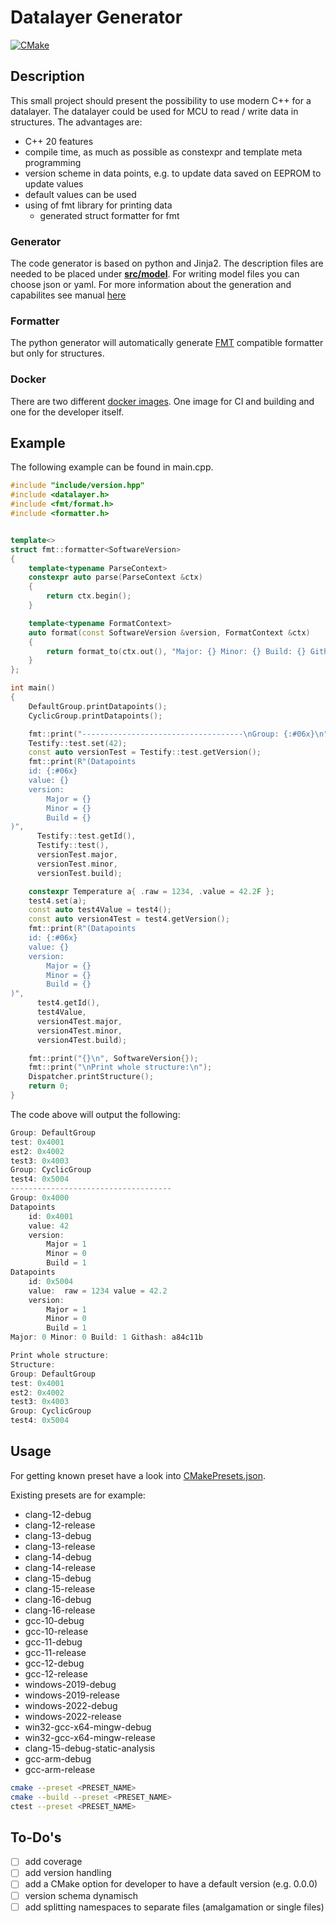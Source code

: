 # Datalayer Generator

[![CMake](https://github.com/StephanKa/DataLayerGenerator/actions/workflows/build_cmake.yml/badge.svg?branch=main)](https://github.com/StephanKa/DataLayerGenerator/actions/workflows/build_cmake.yml)

## Description

This small project should present the possibility to use modern C++ for a datalayer. The datalayer could be used for MCU to read / write data in structures.
The advantages are:
- C++ 20 features
- compile time, as much as possible as constexpr and template meta programming
- version scheme in data points, e.g. to update data saved on EEPROM to update values
- default values can be used
- using of fmt library for printing data
  - generated struct formatter for fmt

### Generator

The code generator is based on python and Jinja2. The description files are needed to be placed under [**src/model**](src/model).
For writing model files you can choose json or yaml. For more information about the generation and capabilites see manual [here](src/generator/README.md)

### Formatter

The python generator will automatically generate [FMT](https://github.com/fmtlib/fmt) compatible formatter but only for structures.

### Docker

There are two different [docker images](docker). One image for CI and building and one for the developer itself.

## Example

The following example can be found in main.cpp.

```c++
#include "include/version.hpp"
#include <datalayer.h>
#include <fmt/format.h>
#include <formatter.h>


template<>
struct fmt::formatter<SoftwareVersion>
{
    template<typename ParseContext>
    constexpr auto parse(ParseContext &ctx)
    {
        return ctx.begin();
    }

    template<typename FormatContext>
    auto format(const SoftwareVersion &version, FormatContext &ctx)
    {
        return format_to(ctx.out(), "Major: {} Minor: {} Build: {} Githash: {}", version.Major, version.Minor, version.Patch, version.GitHash);
    }
};

int main()
{
    DefaultGroup.printDatapoints();
    CyclicGroup.printDatapoints();

    fmt::print("------------------------------------\nGroup: {:#06x}\n", DefaultGroupInfo.baseId);
    Testify::test.set(42);
    const auto versionTest = Testify::test.getVersion();
    fmt::print(R"(Datapoints
    id: {:#06x}
    value: {}
    version:
        Major = {}
        Minor = {}
        Build = {}
)",
      Testify::test.getId(),
      Testify::test(),
      versionTest.major,
      versionTest.minor,
      versionTest.build);

    constexpr Temperature a{ .raw = 1234, .value = 42.2F };
    test4.set(a);
    const auto test4Value = test4();
    const auto version4Test = test4.getVersion();
    fmt::print(R"(Datapoints
    id: {:#06x}
    value: {}
    version:
        Major = {}
        Minor = {}
        Build = {}
)",
      test4.getId(),
      test4Value,
      version4Test.major,
      version4Test.minor,
      version4Test.build);

    fmt::print("{}\n", SoftwareVersion{});
    fmt::print("\nPrint whole structure:\n");
    Dispatcher.printStructure();
    return 0;
}
```

The code above will output the following:

```c++
Group: DefaultGroup
test: 0x4001
est2: 0x4002
test3: 0x4003
Group: CyclicGroup
test4: 0x5004
------------------------------------
Group: 0x4000
Datapoints
    id: 0x4001
    value: 42
    version:
        Major = 1
        Minor = 0
        Build = 1
Datapoints
    id: 0x5004
    value:  raw = 1234 value = 42.2
    version:
        Major = 1
        Minor = 0
        Build = 1
Major: 0 Minor: 0 Build: 1 Githash: a84c11b

Print whole structure:
Structure:
Group: DefaultGroup
test: 0x4001
est2: 0x4002
test3: 0x4003
Group: CyclicGroup
test4: 0x5004
```

## Usage

For getting known preset have a look into [CMakePresets.json](CMakePresets.json).

Existing presets are for example:
- clang-12-debug
- clang-12-release
- clang-13-debug
- clang-13-release
- clang-14-debug
- clang-14-release
- clang-15-debug
- clang-15-release
- clang-16-debug
- clang-16-release
- gcc-10-debug
- gcc-10-release
- gcc-11-debug
- gcc-11-release
- gcc-12-debug
- gcc-12-release
- windows-2019-debug
- windows-2019-release
- windows-2022-debug
- windows-2022-release
- win32-gcc-x64-mingw-debug
- win32-gcc-x64-mingw-release
- clang-15-debug-static-analysis
- gcc-arm-debug
- gcc-arm-release

```bash
cmake --preset <PRESET_NAME>
cmake --build --preset <PRESET_NAME>
ctest --preset <PRESET_NAME>
```

## To-Do's

- [ ] add coverage
- [ ] add version handling
- [ ] add a CMake option for developer to have a default version (e.g. 0.0.0)
- [ ] version schema dynamisch
- [ ] add splitting namespaces to separate files (amalgamation or single files)
